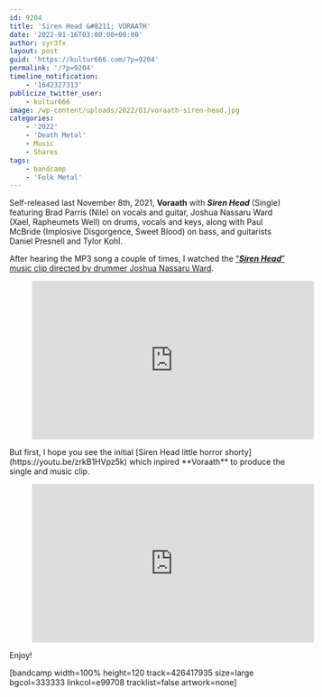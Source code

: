 ```yaml
---
id: 9204
title: 'Siren Head &#8211; VORAATH'
date: '2022-01-16T03:00:00+00:00'
author: syr3fx
layout: post
guid: 'https://kultur666.com/?p=9204'
permalink: '/?p=9204'
timeline_notification:
    - '1642327313'
publicize_twitter_user:
    - kultur666
image: /wp-content/uploads/2022/01/voraath-siren-head.jpg
categories:
    - '2022'
    - 'Death Metal'
    - Music
    - Shares
tags:
    - bandcamp
    - 'Folk Metal'
---
```


Self-released last November 8th, 2021, **Voraath** with ***Siren Head*** (Single) featuring Brad Parris (Nile) on vocals and guitar, Joshua Nassaru Ward (Xael, Rapheumets Well) on drums, vocals and keys, along with Paul McBride (Implosive Disgorgence, Sweet Blood) on bass, and guitarists Daniel Presnell and Tylor Kohl.

After hearing the MP3 song a couple of times, I watched the [“***Siren Head***” musi](https://youtu.be/4hQzFSpkN9Q)[c](https://youtu.be/4hQzFSpkN9Q)[ clip directed by drummer Joshua Nassaru Ward](https://youtu.be/4hQzFSpkN9Q).

<figure class="wp-block-embed is-type-video is-provider-youtube wp-block-embed-youtube wp-embed-aspect-16-9 wp-has-aspect-ratio"><div class="wp-block-embed__wrapper"><iframe allow="accelerometer; autoplay; clipboard-write; encrypted-media; gyroscope; picture-in-picture; web-share" allowfullscreen="" frameborder="0" height="281" loading="lazy" src="https://www.youtube.com/embed/4hQzFSpkN9Q?feature=oembed" title="VORAATH - SIREN HEAD" width="500"></iframe></div></figure>But first, I hope you see the initial [Siren Head little horror shorty](https://youtu.be/zrkB1HVpz5k) which inpired **Voraath** to produce the single and music clip.

<figure class="wp-block-embed is-type-video is-provider-youtube wp-block-embed-youtube wp-embed-aspect-16-9 wp-has-aspect-ratio"><div class="wp-block-embed__wrapper"><iframe allow="accelerometer; autoplay; clipboard-write; encrypted-media; gyroscope; picture-in-picture; web-share" allowfullscreen="" frameborder="0" height="281" loading="lazy" src="https://www.youtube.com/embed/zrkB1HVpz5k?feature=oembed" title="Siren Head- Horror Short Film" width="500"></iframe></div></figure>Enjoy!

\[bandcamp width=100% height=120 track=426417935 size=large bgcol=333333 linkcol=e99708 tracklist=false artwork=none\]